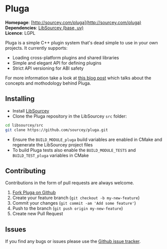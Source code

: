 # Pluga

**Homepage**: [http://sourcey.com/pluga](http://sourcey.com/pluga)  
**Dependencies**: [LibSourcey (base, uv)](http://sourcey.com/libsourcey)  
**Licence**: LGPL  

Pluga is a simple C++ plugin system that's dead simple to use in your own projects. It currently supports:

* Loading cross-platform plugins and shared libraries
* Simple and elegant API for defining plugins
* Strict API versioning for ABI safety

For more information take a look at [this blog post](http://sourcey.com/building-a-simple-cpp-cross-platform-plugin-system) which talks about the concepts and mothodology behind Pluga.

## Installing

* Install [LibSourcey](http://sourcey.com/libsourcey/#installation)
* Clone the Pluga repository in the LibSourcey `src` folder:
~~~ bash
cd libsourcey/src
git clone https://github.com/sourcey/pluga.git
~~~
* Ensure the `BUILD_MODULE_pluga` build variables are enabled in CMake and regenerate the LibSourcey project files
* To build Pluga tests also enable the `BUILD_MODULE_TESTS` and `BUILD_TEST_pluga` variables in CMake

## Contributing

Contributions in the form of pull requests are always welcome.

1. [Fork Pluga on Github](https://github.com/sourcey/pluga)
2. Create your feature branch (`git checkout -b my-new-feature`)
3. Commit your changes (`git commit -am 'Add some feature'`)
4. Push to the branch (`git push origin my-new-feature`)
5. Create new Pull Request

## Issues

If you find any bugs or issues please use the [Github issue tracker](https://github.com/sourcey/pluga/issues).
